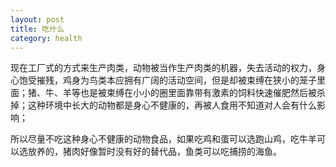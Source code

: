 ```yaml
---
layout: post
title: 吃什么
category: health
---
```


现在工厂式的方式来生产肉类，动物被当作生产肉类的机器，失去活动的权力，身心饱受摧残，鸡身为鸟类本应拥有广阔的活动空间，但是却被束缚在狭小的笼子里面；猪、牛、羊等也是被束缚在小小的圈里面靠带有激素的饲料快速催肥然后被杀掉；这种环境中长大的动物都是身心不健康的，再被人食用不知道对人会有什么影响；

所以尽量不吃这种身心不健康的动物食品，如果吃鸡和蛋可以选跑山鸡，吃牛羊可以选放养的，猪肉好像暂时没有好的替代品，鱼类可以吃捕捞的海鱼。